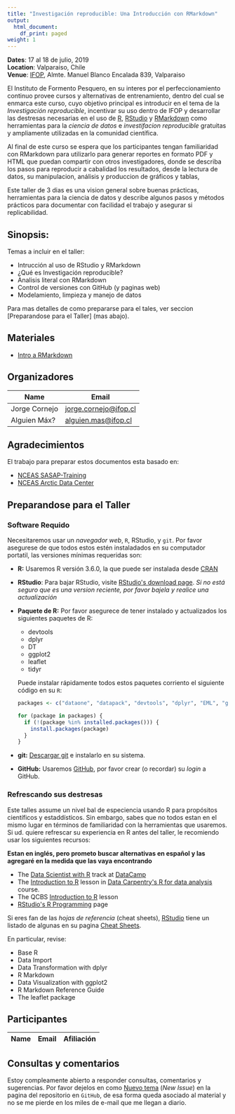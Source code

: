 ```yaml
---
title: "Investigación reproducible: Una Introducción con RMarkdown"
output:
  html_document:
    df_print: paged
weight: 1
---
```




__Dates__: 17 al 18 de julio, 2019<br>
__Location__: Valparaiso, Chile<br>
__Venue__: [IFOP](https://www.ifop.cl), Almte. Manuel Blanco Encalada 839, Valparaiso

El Instituto de Formento Pesquero, en su interes por el perfeccionamiento continuo provee cursos y 
alternativas de entrenamiento, dentro del cual se enmarca este curso, cuyo objetivo principal es introducir
en el tema de la _Investigación reproducible_, incentivar su uso dentro de IFOP y desarrollar las destresas 
necesarias en el uso de [R](https://www.r-project.org/), [RStudio](https://www.rstudio.com/) y
[RMarkdown](https://rmarkdown.rstudio.com/) como herramientas para la _ciencia de datos_ e _investifacion reproducible_ gratuitas y ampliamente utilizadas en la comunidad científica. 

Al final de este curso se espera que los participantes tengan familiaridad con RMarkdown para utilizarlo para generar
reportes en formato PDF y HTML que puedan compartir con otros investigadores, donde se describa los pasos para reproducir
a cabalidad los resultados, desde la lectura de datos, su manipulacion, análisis y produccion de gráficos y tablas, 

Este taller de 3 dias es una vision general sobre buenas prácticas, herramientas para la ciencia de datos y describe algunos pasos y métodos prácticos para documentar con facilidad el trabajo y asegurar si replicabilidad. 


## Sinopsis:

Temas a incluir en el taller:

* Intrucción al uso de RStudio y RMarkdown
* ¿Qué es Investigación reproducible?
* Analisis literal con RMarkdown
* Control de versiones con GitHub (y paginas web)
* Modelamiento, limpieza y manejo de datos


Para mas detalles de como prepararse para el tales, ver seccion [Preparandose para el Taller] (mas abajo).

## Materiales

- [Intro a RMarkdown](/materials/RMarkdown/index.html)


## Organizadores

|Name         | Email              |
|-------------|--------------------|
|Jorge Cornejo| jorge.cornejo@ifop.cl |
|Alguien Máx? | alguien.mas@ifop.cl |

## Agradecimientos

El trabajo para preparar estos documentos esta basado en:

- [NCEAS SASAP-Training](https://github.com/NCEAS/sasap-training) 
- [NCEAS Arctic Data Center](https://github.com/NCEAS/arctic-data-training) 

## Preparandose para el Taller

### Software Requido

Necesitaremos usar un _navegador web_, `R`, RStudio, y `git`. Por favor asegurese de que todos estos estén instaladados en su computador portatil, las versiones mínimas requeridas son:

- **R:** Usaremos R versión 3.6.0, la que puede ser instalada desde [CRAN](https://cran.rstudio.com)

- **RStudio**: Para bajar RStudio, visite [RStudio's download page](https://www.rstudio.com/products/rstudio/download/).
  *Si no está seguro que es una version reciente, por favor bajela y realice una actualización*
    
- **Paquete de R:** Por favor asegurece de tener instalado y actualizados los siguientes paquetes de R:

    - devtools
    - dplyr
    - DT
    - ggplot2
    - leaflet
    - tidyr
    
    Puede instalar rápidamente todos estos paquetes corriento el siguiente código en su `R`:

    ```r
    packages <- c("dataone", "datapack", "devtools", "dplyr", "EML", "ggplot2", "readxl", "tidyr")
    ```
    
    ```r
    for (package in packages) {
      if (!(package %in% installed.packages())) {
        install.packages(package)
      }
    }
    ```

- **git:** [Descargar git](https://git-scm.com/downloads) e instalarlo en su sistema.
- **GitHub:** Usaremos [GitHub](https://github.com), por favor crear (o recordar) su _login_ a GitHub.

### Refrescando sus destresas

Este talles assume un nivel bal de especiencia usando R para propósitos científicos y estaddísticos.
Sin embargo, sabes que no todos estan en el mismo lugar en términos de familiaridad con la herramientas que usaremos.
Si ud. quiere refrescar su experiencia en R antes del taller, le recomiendo usar los siguientes recursos: 

__Estan en inglés, pero prometo buscar alternativas en español y las agregaré en la medida que las vaya encontrando__

- The [Data Scientist with R](https://www.datacamp.com/tracks/data-scientist-with-r) track at [DataCamp](https://www.datacamp.com)
- The [Introduction to R](http://www.datacarpentry.org/R-ecology-lesson/01-intro-to-r.html) lesson in [Data Carpentry's R for data analysis](http://www.datacarpentry.org/R-ecology-lesson/) course.
- The QCBS [Introduction to R](https://qcbs.ca/wiki/r) lesson
- [RStudio's R Programming](https://www.rstudio.com/online-learning/) page

Si eres fan de las _hojas de referencia_ (cheat sheets), [RStudio](https://www.rstudio.com) tiene un listado de algunas en su pagina [Cheat Sheets](https://www.rstudio.com/resources/cheatsheets/).

En particular, revise:

* Base R
* Data Import 
* Data Transformation with dplyr 
* R Markdown
* Data Visualization with ggplot2
* R Markdown Reference Guide 
* The leaflet package

## Participantes

|Name         | Email              | Afiliación           |
|-------------|--------------------|----------------------|


## Consultas y comentarios

Estoy compleamente abierto a responder consultas, comentarios y sugerencias. Por favor dejelos en como [Nuevo tema](https://github.com/cornejotux/claseRMarkdown/issues) (_New Issue_) en la pagina del repositorio en `GitHub`, de esa forma queda asociado al material y no se me pierde en los miles de e-mail que me llegan a diario.
